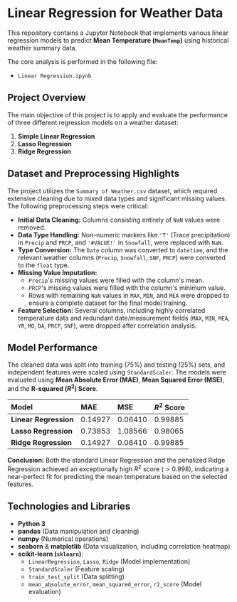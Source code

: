 # Linear Regression for Weather Data

This repository contains a Jupyter Notebook that implements various linear regression models to predict **Mean Temperature (`MeanTemp`)** using historical weather summary data.

The core analysis is performed in the following file:
* `Linear Regression.ipynb`

## Project Overview

The main objective of this project is to apply and evaluate the performance of three different regression models on a weather dataset:
1.  **Simple Linear Regression**
2.  **Lasso Regression**
3.  **Ridge Regression**

## Dataset and Preprocessing Highlights

The project utilizes the `Summary of Weather.csv` dataset, which required extensive cleaning due to mixed data types and significant missing values. The following preprocessing steps were critical:

* **Initial Data Cleaning:** Columns consisting entirely of `NaN` values were removed.
* **Data Type Handling:** Non-numeric markers like `'T'` (Trace precipitation) in `Precip` and `PRCP`, and `'#VALUE!'` in `Snowfall`, were replaced with `NaN`.
* **Type Conversion:** The `Date` column was converted to `datetime`, and the relevant weather columns (`Precip`, `Snowfall`, `SNF`, `PRCP`) were converted to the `float` type.
* **Missing Value Imputation:**
    * `Precip`'s missing values were filled with the column's mean.
    * `PRCP`'s missing values were filled with the column's minimum value.
    * Rows with remaining `NaN` values in `MAX`, `MIN`, and `MEA` were dropped to ensure a complete dataset for the final model training.
* **Feature Selection:** Several columns, including highly correlated temperature data and redundant date/measurement fields (`MAX`, `MIN`, `MEA`, `YR`, `MO`, `DA`, `PRCP`, `SNF`), were dropped after correlation analysis.

## Model Performance

The cleaned data was split into training (75%) and testing (25%) sets, and independent features were scaled using `StandardScaler`. The models were evaluated using **Mean Absolute Error (MAE)**, **Mean Squared Error (MSE)**, and the **R-squared ($R^2$) Score**.

| Model | MAE | MSE | $R^2$ Score |
| :--- | :--- | :--- | :--- |
| **Linear Regression** | $0.14927$ | $0.06410$ | $0.99885$ |
| **Lasso Regression** | $0.73853$ | $1.08566$ | $0.98065$ |
| **Ridge Regression** | $0.14927$ | $0.06410$ | $0.99885$ |

**Conclusion:** Both the standard Linear Regression and the penalized Ridge Regression achieved an exceptionally high $R^2$ score ($> 0.998$), indicating a near-perfect fit for predicting the mean temperature based on the selected features.

## Technologies and Libraries

* **Python 3**
* **pandas** (Data manipulation and cleaning)
* **numpy** (Numerical operations)
* **seaborn** & **matplotlib** (Data visualization, including correlation heatmap)
* **scikit-learn (`sklearn`)**:
    * `LinearRegression`, `Lasso`, `Ridge` (Model implementation)
    * `StandardScaler` (Feature scaling)
    * `train_test_split` (Data splitting)
    * `mean_absolute_error`, `mean_squared_error`, `r2_score` (Model evaluation)
